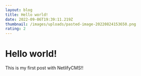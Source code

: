 ```yaml
---
layout: blog
title: Hello world!
date: 2022-09-06T19:39:11.219Z
thumbnail: /images/uploads/pasted-image-20220824153650.png
rating: 2
---
```

# H﻿ello world!

T﻿his is my first post with NetlifyCMS!!